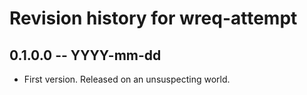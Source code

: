 # Revision history for wreq-attempt

## 0.1.0.0 -- YYYY-mm-dd

* First version. Released on an unsuspecting world.
